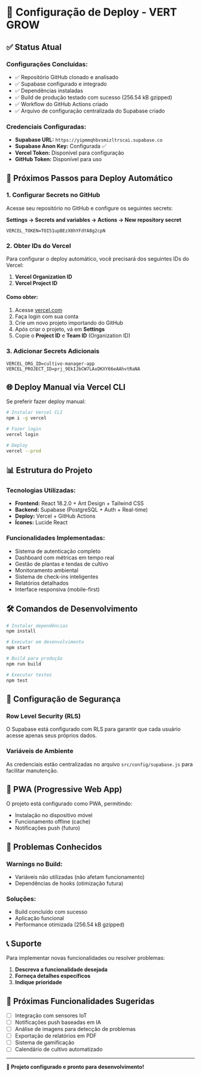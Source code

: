 # 🚀 Configuração de Deploy - VERT GROW

## ✅ Status Atual

### Configurações Concluídas:
- ✅ Repositório GitHub clonado e analisado
- ✅ Supabase configurado e integrado
- ✅ Dependências instaladas
- ✅ Build de produção testado com sucesso (256.54 kB gzipped)
- ✅ Workflow do GitHub Actions criado
- ✅ Arquivo de configuração centralizada do Supabase criado

### Credenciais Configuradas:
- **Supabase URL:** `https://yipmmqhbvsmizltrscai.supabase.co`
- **Supabase Anon Key:** Configurada ✅
- **Vercel Token:** Disponível para configuração
- **GitHub Token:** Disponível para uso

## 🔧 Próximos Passos para Deploy Automático

### 1. Configurar Secrets no GitHub

Acesse seu repositório no GitHub e configure os seguintes secrets:

**Settings → Secrets and variables → Actions → New repository secret**

```
VERCEL_TOKEN=TOI51upBEzX8hYFdYA8g2cpN
```

### 2. Obter IDs do Vercel

Para configurar o deploy automático, você precisará dos seguintes IDs do Vercel:

1. **Vercel Organization ID**
2. **Vercel Project ID**

#### Como obter:

1. Acesse [vercel.com](https://vercel.com)
2. Faça login com sua conta
3. Crie um novo projeto importando do GitHub
4. Após criar o projeto, vá em **Settings**
5. Copie o **Project ID** e **Team ID** (Organization ID)

### 3. Adicionar Secrets Adicionais

```
VERCEL_ORG_ID=cultivo-manager-app
VERCEL_PROJECT_ID=prj_9EkIJbCW7LAxDKXY66eAAhvtRaNA
```

## 🌐 Deploy Manual via Vercel CLI

Se preferir fazer deploy manual:

```bash
# Instalar Vercel CLI
npm i -g vercel

# Fazer login
vercel login

# Deploy
vercel --prod
```

## 📊 Estrutura do Projeto

### Tecnologias Utilizadas:
- **Frontend:** React 18.2.0 + Ant Design + Tailwind CSS
- **Backend:** Supabase (PostgreSQL + Auth + Real-time)
- **Deploy:** Vercel + GitHub Actions
- **Ícones:** Lucide React

### Funcionalidades Implementadas:
- Sistema de autenticação completo
- Dashboard com métricas em tempo real
- Gestão de plantas e tendas de cultivo
- Monitoramento ambiental
- Sistema de check-ins inteligentes
- Relatórios detalhados
- Interface responsiva (mobile-first)

## 🛠️ Comandos de Desenvolvimento

```bash
# Instalar dependências
npm install

# Executar em desenvolvimento
npm start

# Build para produção
npm run build

# Executar testes
npm test
```

## 🔐 Configuração de Segurança

### Row Level Security (RLS)
O Supabase está configurado com RLS para garantir que cada usuário acesse apenas seus próprios dados.

### Variáveis de Ambiente
As credenciais estão centralizadas no arquivo `src/config/supabase.js` para facilitar manutenção.

## 📱 PWA (Progressive Web App)

O projeto está configurado como PWA, permitindo:
- Instalação no dispositivo móvel
- Funcionamento offline (cache)
- Notificações push (futuro)

## 🚨 Problemas Conhecidos

### Warnings no Build:
- Variáveis não utilizadas (não afetam funcionamento)
- Dependências de hooks (otimização futura)

### Soluções:
- Build concluído com sucesso
- Aplicação funcional
- Performance otimizada (256.54 kB gzipped)

## 📞 Suporte

Para implementar novas funcionalidades ou resolver problemas:

1. **Descreva a funcionalidade desejada**
2. **Forneça detalhes específicos**
3. **Indique prioridade**

## 🎯 Próximas Funcionalidades Sugeridas

- [ ] Integração com sensores IoT
- [ ] Notificações push baseadas em IA
- [ ] Análise de imagens para detecção de problemas
- [ ] Exportação de relatórios em PDF
- [ ] Sistema de gamificação
- [ ] Calendário de cultivo automatizado

---

**🌱 Projeto configurado e pronto para desenvolvimento!**

